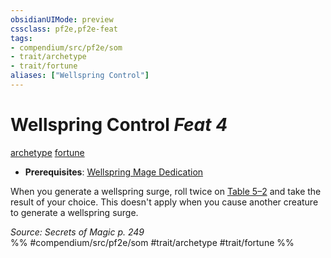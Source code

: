 ```yaml
---
obsidianUIMode: preview
cssclass: pf2e,pf2e-feat
tags:
- compendium/src/pf2e/som
- trait/archetype
- trait/fortune
aliases: ["Wellspring Control"]
---
```

# Wellspring Control  *Feat 4*  
[archetype](../../Rules/traits/archetype.md)  [fortune](../../Rules/traits/fortune.md)  

- **Prerequisites**: [Wellspring Mage Dedication](wellspring-mage-dedication-som.md)

When you generate a wellspring surge, roll twice on [Table 5–2](../../Rules/tables/wellspring-surges-som.md) and take the result of your choice. This doesn't apply when you cause another creature to generate a wellspring surge.

*Source: Secrets of Magic p. 249*  
%% #compendium/src/pf2e/som #trait/archetype #trait/fortune %%